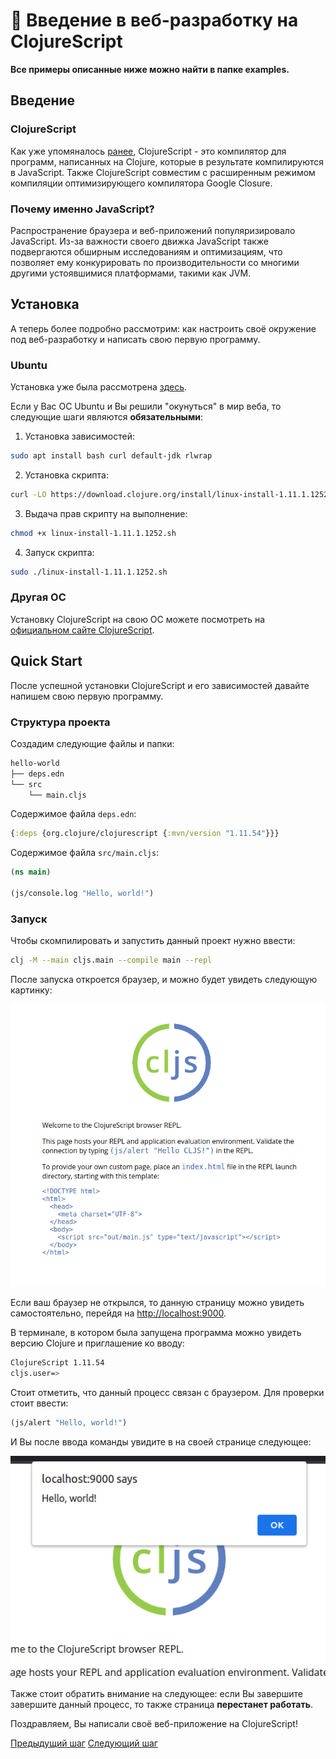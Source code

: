 # :money_with_wings: Введение в веб-разработку на ClojureScript

**Все примеры описанные ниже можно найти в папке examples.**

## Введение

### ClojureScript

Как уже упомяналось [ранее](motivation.md), ClojureScript - это компилятор для программ, написанных на Clojure, которые в результате компилируются в JavaScript. Также ClojureScript совместим с расширенным режимом компиляции оптимизирующего компилятора Google Closure.

### Почему именно JavaScript?

Распространение браузера и веб-приложений популяризировало JavaScript. Из-за важности своего движка JavaScript также подвергаются обширным исследованиям и оптимизациям, что позволяет ему конкурировать по производительности со многими другими устоявшимися платформами, такими как JVM.

## Установка

А теперь более подробно рассмотрим: как настроить своё окружение под веб-разработку и написать свою первую программу.

### Ubuntu 

Установка уже была рассмотрена [здесь](installation.md).

Если у Вас ОС Ubuntu и Вы решили "окунуться" в мир веба, то следующие шаги являются **обязательными**:

1. Установка зависимостей:
```bash
sudo apt install bash curl default-jdk rlwrap
```

2. Установка скрипта:
```bash
curl -LO https://download.clojure.org/install/linux-install-1.11.1.1252.sh
```

3. Выдача прав скрипту на выполнение:
```bash
chmod +x linux-install-1.11.1.1252.sh
```

4. Запуск скрипта:
```bash
sudo ./linux-install-1.11.1.1252.sh
```

### Другая ОС

Установку ClojureScript на свою ОС можете посмотреть на [официальном сайте ClojureScript](https://clojurescript.org/guides/quick-start).

## Quick Start

После успешной установки ClojureScript и его зависимостей давайте напишем свою первую программу.

### Структура проекта

Создадим следующие файлы и папки:
```bash
hello-world
├── deps.edn
└── src
    └── main.cljs
```

Содержимое файла `deps.edn`:
```clojure
{:deps {org.clojure/clojurescript {:mvn/version "1.11.54"}}}
```

Содержимое файла `src/main.cljs`:
```clojure
(ns main)

(js/console.log "Hello, world!")
```

### Запуск

Чтобы скомпилировать и запустить данный проект нужно ввести:
```bash
clj -M --main cljs.main --compile main --repl
```

После запуска откроется браузер, и можно будет увидеть следующую картинку:

![Hello, world!](../img/cljs_hello_world.png)

Если ваш браузер не открылся, то данную страницу можно увидеть самостоятельно, перейдя на [http://localhost:9000](http://localhost:9000).

В терминале, в котором была запущена программа можно увидеть версию Clojure и приглашение ко вводу:
```bash
ClojureScript 1.11.54
cljs.user=>
```

Стоит отметить, что данный процесс связан с браузером. Для проверки стоит ввести:
```clojure
(js/alert "Hello, world!")
```

И Вы после ввода команды увидите в на своей странице следующее:

![Alert](../img/cljs_alert.png)

Также стоит обратить внимание на следующее: если Вы завершите завершите данный процесс, то также страница **перестанет работать**.

Поздравляем, Вы написали своё веб-приложение на ClojureScript! 

[Предыдущий шаг](./use_cases.md)
[Следующий шаг](./cljs_with_react.md)
